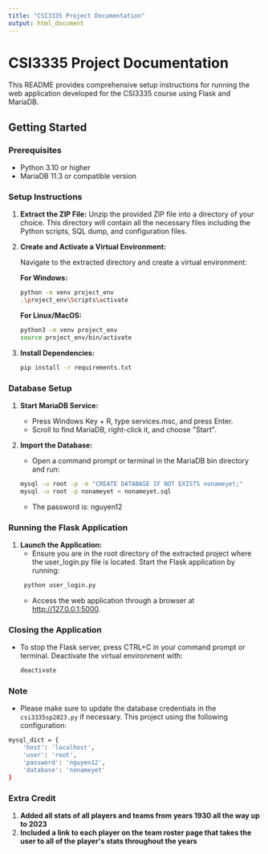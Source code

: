 ```yaml
---
title: "CSI3335 Project Documentation"
output: html_document
---
```


# CSI3335 Project Documentation

This README provides comprehensive setup instructions for running the web application developed for the CSI3335 course using Flask and MariaDB.

## Getting Started

### Prerequisites

- Python 3.10 or higher
- MariaDB 11.3 or compatible version

### Setup Instructions

1. **Extract the ZIP File:**
   Unzip the provided ZIP file into a directory of your choice. This directory will contain all the necessary files including the Python scripts, SQL dump, and configuration files.

2. **Create and Activate a Virtual Environment:**

   Navigate to the extracted directory and create a virtual environment:

   **For Windows:**
   ```bash
   python -m venv project_env
   .\project_env\Scripts\activate
   ```
   **For Linux/MacOS:**   
   ```bash
   python3 -m venv project_env
   source project_env/bin/activate
   ```

3. **Install Dependencies:**
   ```bash
   pip install -r requirements.txt
   ```
   
### Database Setup
1. **Start MariaDB Service:**
    - Press Windows Key + R, type services.msc, and press Enter.
    - Scroll to find MariaDB, right-click it, and choose "Start".
   
2. **Import the Database:**
    - Open a command prompt or terminal in the MariaDB bin directory and run:
    ```bash
    mysql -u root -p -e "CREATE DATABASE IF NOT EXISTS nonameyet;"
    mysql -u root -p nonameyet < nonameyet.sql
   ```
   - The password is: nguyen12

### Running the Flask Application
1. **Launch the Application:**
    - Ensure you are in the root directory of the extracted project where the user_login.py file is located. Start the Flask application by running:
   ```bash
    python user_login.py
   ```
   - Access the web application through a browser at http://127.0.0.1:5000.

### Closing the Application
- To stop the Flask server, press CTRL+C in your command prompt or terminal. Deactivate the virtual environment with:
   ```bash
   deactivate
   ```
  
### Note
- Please make sure to update the database credentials in the `csi3335sp2023.py` if necessary. This project using the following configuration:
```bash
mysql_dict = {
    'host': 'localhost',
    'user': 'root',
    'password': 'nguyen12',
    'database': 'nonameyet'
}
```
### Extra Credit
1. **Added all stats of all players and teams from years 1930 all the way up to 2023**
2. **Included a link to each player on the team roster page that takes the user to all of the player's stats throughout the years**